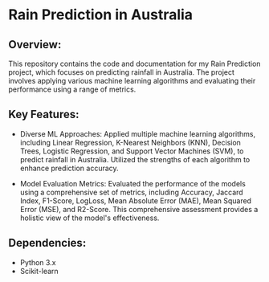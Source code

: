 # Rain Prediction in Australia

Overview:
---------
This repository contains the code and documentation for my Rain Prediction project, which focuses on predicting rainfall in Australia. The project involves applying various machine learning algorithms and evaluating their performance using a range of metrics.

Key Features:
--------------
- Diverse ML Approaches: Applied multiple machine learning algorithms, including Linear Regression, K-Nearest Neighbors (KNN), Decision Trees, Logistic Regression, and Support Vector Machines (SVM), to predict rainfall in Australia. Utilized the strengths of each algorithm to enhance prediction accuracy.

- Model Evaluation Metrics: Evaluated the performance of the models using a comprehensive set of metrics, including Accuracy, Jaccard Index, F1-Score, LogLoss, Mean Absolute Error (MAE), Mean Squared Error (MSE), and R2-Score. This comprehensive assessment provides a holistic view of the model's effectiveness.

Dependencies:
--------------
- Python 3.x
- Scikit-learn
